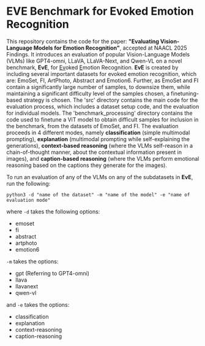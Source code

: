 # EVE Benchmark for Evoked Emotion Recognition


This repository contains the code for the paper: **"Evaluating Vision-Language Models for Emotion Recognition"**, accepted at NAACL 2025 Findings. It introduces an evaluation of popular Vision-Language Models (VLMs) like GPT4-omni, LLaVA, LLaVA-Next, and Qwen-VL on a novel benchmark, **EvE**, for <ins>Ev</ins>oked <ins>E</ins>motion Recognition. **EvE** is created by including several important datasets for evoked emotion recognition, which are: EmoSet, FI, ArtPhoto, Abstract and Emotion6. Further, as EmoSet and FI contain a significantly large number of samples, to downsize them, while maintaining a significant difficulty level of the samples chosen, a finetuning-based strategy is chosen. 
The 'src' directory contains the main code for the evaluation process, which includes a dataset setup code, and the evaluation for individual models. The 'benchmark_processing' directory contains the code used to finetune a ViT model to obtain difficult samples for inclusion in the benchmark, from the datasets of EmoSet, and FI. The evaluation proceeds in 4 different modes, namely **classification** (simple multimodal prompting), **explanation** (multimodal prompting while self-explaining the generations), **context-based reasoning** (where the VLMs self-reason in a chain-of-thought manner, about the contextual information present in images), and **caption-based reasoning** (where the VLMs perform emotional reasoning based on the captions they generate for the images). 

To run an evaluation of any of the VLMs on any of the subdatasets in **EvE**, run the following: 


`python3 -d "name of the dataset" -m "name of the model" -e "name of evaluation mode"`

where `-d` takes the following options: 

- emoset
- fi
- abstract
- artphoto
- emotion6

`-m` takes the options: 

- gpt (Referring to GPT4-omni)
- llava
- llavanext
- qwen-vl

and `-e` takes the options: 

- classification
- explanation
- context-reasoning
- caption-reasoning


